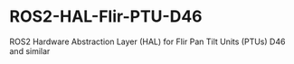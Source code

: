 # ROS2-HAL-Flir-PTU-D46
ROS2 Hardware Abstraction Layer (HAL) for Flir Pan Tilt Units (PTUs) D46 and similar
